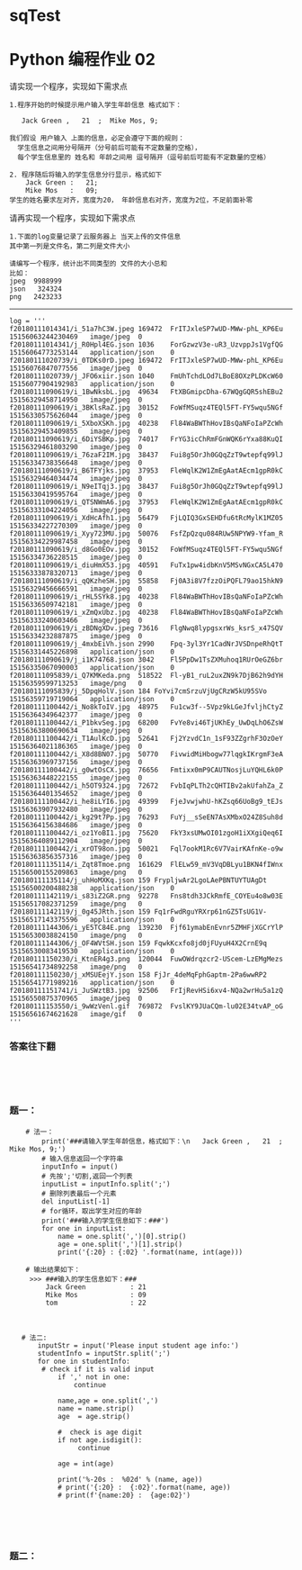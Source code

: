 # sqTest
# Python 编程作业 02

请实现一个程序，实现如下需求点

    1.程序开始的时候提示用户输入学生年龄信息 格式如下：

       Jack Green ,   21  ;  Mike Mos, 9;

    我们假设 用户输入 上面的信息，必定会遵守下面的规则：
      学生信息之间用分号隔开（分号前后可能有不定数量的空格），
      每个学生信息里的 姓名和 年龄之间用 逗号隔开（逗号前后可能有不定数量的空格） 

    2. 程序随后将输入的学生信息分行显示，格式如下
        Jack Green :   21;
        Mike Mos   :   09;
    学生的姓名要求左对齐，宽度为20， 年龄信息右对齐，宽度为2位，不足前面补零



请再实现一个程序，实现如下需求点

    1.下面的log变量记录了云服务器上 当天上传的文件信息
    其中第一列是文件名，第二列是文件大小

    请编写一个程序，统计出不同类型的 文件的大小总和
    比如：
    jpeg  9988999
    json   324324
    png   2423233
  ------------------------------------------------------------------------


    log = '''
    f20180111014341/i_51a7hC3W.jpeg	169472	FrITJxleSP7wUD-MWw-phL_KP6Eu	15156063244230469	image/jpeg	0	
    f20180111014341/j_R0Hpl4EG.json	1036	ForGzwzV3e-uR3_UzvppJs1VgfQG	15156064773253144	application/json	0	
    f20180111020739/i_0TDKs0rD.jpeg	169472	FrITJxleSP7wUD-MWw-phL_KP6Eu	15156076847077556	image/jpeg	0	
    f20180111020739/j_JFO6xiir.json	1040	FmUhTchdLOd7LBoE8OXzPLDKcW60	15156077904192983	application/json	0	
    f20180111090619/i_1BwNksbL.jpg	49634	FtXBGmipcDha-67WQgGQR5shEBu2	15156329458714950	image/jpeg	0	
    f20180111090619/i_3BKlsRaZ.jpg	30152	FoWfMSuqz4TEQl5FT-FY5wqu5NGf	15156330575626044	image/jpeg	0	
    f20180111090619/i_5XboXSKh.jpg	40238	Fl84WaBWThHovIBsQaNFoIaPZcWh	15156329453409855	image/jpeg	0	
    f20180111090619/i_6DiYSBKp.jpg	74017	FrYG3icChRmFGnWQK6rYxa88KuQI	15156329461803290	image/jpeg	0	
    f20180111090619/i_76zaF2IM.jpg	38437	Fui8g5OrJh0GQqZzT9wtepfq99lJ	15156334738356648	image/jpeg	0	
    f20180111090619/i_B6TFYjks.jpg	37953	FleWqlK2W1ZmEgAatAEcm1gpR0kC	15156329464034474	image/jpeg	0	
    f20180111090619/i_N9eITqj3.jpg	38437	Fui8g5OrJh0GQqZzT9wtepfq99lJ	15156330419595764	image/jpeg	0	
    f20180111090619/i_QTSNWmA6.jpg	37953	FleWqlK2W1ZmEgAatAEcm1gpR0kC	15156333104224056	image/jpeg	0	
    f20180111090619/i_XdHcAfh1.jpg	56479	FjLQIQ3GxSEHDfu6tRcMylK1MZ05	15156334227270309	image/jpeg	0	
    f20180111090619/i_Xyy723MU.jpg	50076	FsfZpQzqu084RUw5NPYW9-Yfam_R	15156334229987458	image/jpeg	0	
    f20180111090619/i_d8Go0EOv.jpg	30152	FoWfMSuqz4TEQl5FT-FY5wqu5NGf	15156334736228515	image/jpeg	0	
    f20180111090619/i_diuHmX53.jpg	40591	FuTx1pw4idbKnV5MSvNGxCA5L470	15156333878320713	image/jpeg	0	
    f20180111090619/i_qQKzheSH.jpg	55858	Fj0A3i8V7fzzOiPQFL79ao15hkN9	15156329456666591	image/jpeg	0	
    f20180111090619/i_rHL5SYk8.jpg	40238	Fl84WaBWThHovIBsQaNFoIaPZcWh	15156336509742181	image/jpeg	0	
    f20180111090619/i_xZmQxUbz.jpg	40238	Fl84WaBWThHovIBsQaNFoIaPZcWh	15156333240603466	image/jpeg	0	
    f20180111090619/i_zBDNgXDv.jpeg	73616	FlgNwq8lypgsxrWs_ksrS_x47SQV	15156334232887875	image/jpeg	0	
    f20180111090619/j_4mxbEiVh.json	2990	Fpq-3yl3Yr1CadNrJVSDnpeRhQtT	15156331445226898	application/json	0	
    f20180111090619/j_i1K74768.json	3042	Fl5PpDw1TsZXMuhoq1RUrOeGZ6br	15156335067090003	application/json	0	
    f20180111095839/i_Q7KMKeda.png	518522	Fl-yB1_ruL2uxZN9k7DjB62h9dYH	15156359599713253	image/png	0	
    f20180111095839/j_5DpqHolV.json	184	FoYvi7cmSrzuVjUgCRzW5kU95SVo	15156359719719064	application/json	0	
    f20180111100442/i_No8kToIV.jpg	48975	Fu1cw3f--5Vpz9kLGeJfvljhCtyZ	15156364349642377	image/jpeg	0	
    f20180111100442/i_P1bkvSeg.jpg	68200	FvYe8vi46TjUKhEy_UwDqLhO6ZsW	15156363800690634	image/jpeg	0	
    f20180111100442/i_T1AulKcD.jpg	52641	Fj2YzvdC1n_1sF93ZZgrhF3OzOeY	15156364021186365	image/jpeg	0	
    f20180111100442/i_X8d8BN07.jpg	50770	FivwidMiHbogw77lqgkIKrgmF3eA	15156363969737156	image/jpeg	0	
    f20180111100442/i_g0wtOsCX.jpg	76656	Fmtixx0mP9CAUTNosjLuYQHL6k0P	15156363448222155	image/jpeg	0	
    f20180111100442/i_h5OT9324.jpg	72672	FvbIqPLTh2cQHTIBv2akUfahZa_Z	15156364401354652	image/jpeg	0	
    f20180111100442/i_he8iLYI6.jpg	49399	FjeJvwjwhU-hKZsq66UoBg9_tEJs	15156363907932480	image/jpeg	0	
    f20180111100442/i_kg29t7Pp.jpg	76293	FuYj__sSeEN7AsXMbxO24Z8Suh8d	15156364156384686	image/jpeg	0	
    f20180111100442/i_oz1YoBI1.jpg	75620	FkY3xsUMwOI01zgoH1iXXgiQeq6I	15156364089112904	image/jpeg	0	
    f20180111100442/i_xrOT98on.jpg	50021	Fql7ookM1Rc6V7VairKAfnKe-o9w	15156363856357316	image/jpeg	0	
    f20180111135114/i_Zqt8Tmoe.png	161629	FlELw59_mV3VqDBLyu1BKN4fIWnx	15156500155209863	image/png	0	
    f20180111135114/j_uhHoMXKq.json	159	FrypljwAr2LgoLAePBNTUYTUAgDt	15156500200488238	application/json	0	
    f20180111142119/i_s83iZ2GR.png	92278	Fns8tdh3JCkRmfE_COYEu4o8w03E	15156517082371259	image/png	0	
    f20180111142119/j_0g45JRth.json	159	Fq1rFwdRguYRXrp61nGZ5TsUG1V-	15156517143375596	application/json	0	
    f20180111144306/i_yE5TC84E.png	139230	Fjf61ymabEnEvnr5ZMHFjXGCrYlP	15156530038824150	image/png	0	
    f20180111144306/j_OF4WVtSH.json	159	FqwkKcxfo8jd0jFUyuH4X2CrnE9q	15156530083419530	application/json	0	
    f20180111150230/i_KtnER4g3.png	120044	FuwOWdrqzcr2-UScem-LzEMgMezs	15156541734892258	image/png	0	
    f20180111150230/j_xMSUEejY.json	158	FjJr_4deMqFphGaptm-2Pa6wwRP2	15156541771989216	application/json	0	
    f20180111151741/i_JuSWztB3.jpg	92506	FrIjRevHSi6xv4-NQa2wrHu5a1zQ	15156550875370965	image/jpeg	0	
    f20180111153550/i_9wWzVenl.gif	769872	FvslKY9JUaCQm-lu02E34tvAP_oG	15156561674621628	image/gif	0	
    '''
    
    
    
    
    
    
### 答案往下翻
<br>
<br>
<br>

  ### 题一：
        # 法一：
            print('###请输入学生年龄信息，格式如下：\n   Jack Green ,   21  ;  Mike Mos, 9;')
            # 输入信息返回一个字符串
            inputInfo = input()
            # 先按';'切割,返回一个列表
            inputList = inputInfo.split(';')
            # 删除列表最后一个元素
            del inputList[-1]
            # for循环，取出学生对应的年龄
            print('###输入的学生信息如下：###')
            for one in inputList:
                name = one.split(',')[0].strip()
                age = one.split(',')[1].strip()
                print('{:20} : {:02} '.format(name, int(age)))

        # 输出结果如下：
         >>> ###输入的学生信息如下：###
             Jack Green           : 21 
             Mike Mos             : 09 
             tom                  : 22 
<br>

       # 法二:
           inputStr = input('Please input student age info:')
           studentInfo = inputStr.split(';')
           for one in studentInfo:
            # check if it is valid input 
                if ',' not in one: 
                    continue

                name,age = one.split(',')
                name = name.strip()
                age  = age.strip()

                #  check is age digit
                if not age.isdigit():
                     continue

                age = int(age)

                print('%-20s :  %02d' % (name, age))
                # print('{:20} :  {:02}'.format(name, age))
                # print(f'{name:20} :  {age:02}')
<br>
<br>
<br>
 
 ### 题二：
 

